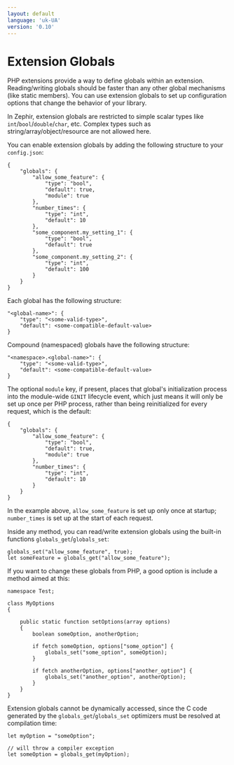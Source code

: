 ```yaml
---
layout: default
language: 'uk-UA'
version: '0.10'
---
```

# Extension Globals

PHP extensions provide a way to define globals within an extension. Reading/writing globals should be faster than any other global mechanisms (like static members). You can use extension globals to set up configuration options that change the behavior of your library.

In Zephir, extension globals are restricted to simple scalar types like `int`/`bool`/`double`/`char`, etc. Complex types such as string/array/object/resource are not allowed here.

You can enable extension globals by adding the following structure to your `config.json`:

    {
        "globals": {
            "allow_some_feature": {
                "type": "bool",
                "default": true,
                "module": true
            },
            "number_times": {
                "type": "int",
                "default": 10
            },
            "some_component.my_setting_1": {
                "type": "bool",
                "default": true
            },
            "some_component.my_setting_2": {
                "type": "int",
                "default": 100
            }
        }
    }
    

Each global has the following structure:

    "<global-name>": {
        "type": "<some-valid-type>",
        "default": <some-compatible-default-value>
    }
    

Compound (namespaced) globals have the following structure:

    "<namespace>.<global-name>": {
        "type": "<some-valid-type>",
        "default": <some-compatible-default-value>
    }
    

The optional `module` key, if present, places that global's initialization process into the module-wide `GINIT` lifecycle event, which just means it will only be set up once per PHP process, rather than being reinitialized for every request, which is the default:

    {
        "globals": {
            "allow_some_feature": {
                "type": "bool",
                "default": true,
                "module": true
            },
            "number_times": {
                "type": "int",
                "default": 10
            }
        }
    }
    

In the example above, `allow_some_feature` is set up only once at startup; `number_times` is set up at the start of each request.

Inside any method, you can read/write extension globals using the built-in functions `globals_get`/`globals_set`:

    globals_set("allow_some_feature", true);
    let someFeature = globals_get("allow_some_feature");
    

If you want to change these globals from PHP, a good option is include a method aimed at this:

    namespace Test;
    
    class MyOptions
    {
    
        public static function setOptions(array options)
        {
            boolean someOption, anotherOption;
    
            if fetch someOption, options["some_option"] {
                globals_set("some_option", someOption);
            }
    
            if fetch anotherOption, options["another_option"] {
                globals_set("another_option", anotherOption);
            }
        }
    }
    

Extension globals cannot be dynamically accessed, since the C code generated by the `globals_get`/`globals_set` optimizers must be resolved at compilation time:

    let myOption = "someOption";
    
    // will throw a compiler exception
    let someOption = globals_get(myOption);